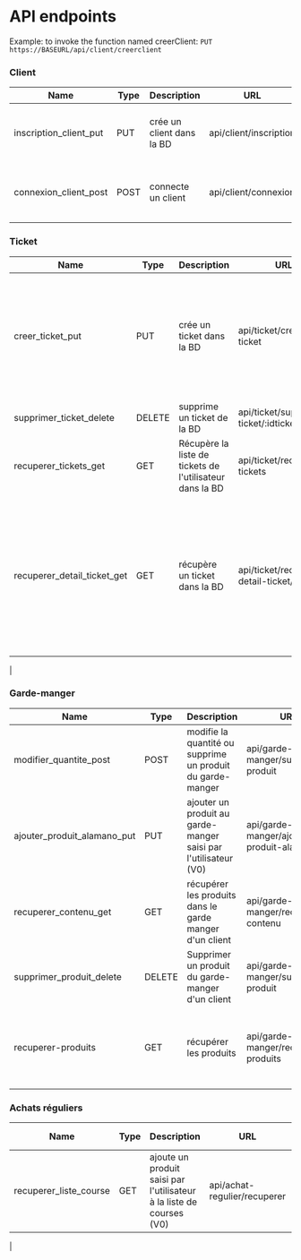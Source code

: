 
# API endpoints

Example: to invoke the function named creerClient: `PUT https://BASEURL/api/client/creerclient`

### Client
| Name              | Type | Description                            | URL             | Body		| Example response                                                                                                                      |
|-------------------|------|----------------------------------------|-----------------|--------------------|-------------------------------------------------------------------------------------------------------------------------------|
| inscription_client_put  | PUT  | crée un client dans la BD                 | api/client/inscription  | {email: '123@hexotique.com', mdp: '123' , nom: 'Jean', prenom: 'Dupont'}               | {email: '123@hexotique.com', nom: 'Jean', prenom: 'Dupont', token: 'abcde'} |
| connexion_client_post  | POST  | connecte un client  | api/client/connexion  | {email: '123@hexotique.com', mdp: '123'} | {email: '123@hexotique.com', nom: 'Jean', prenom: 'Dupont', token: 'abcde'} |

### Ticket
| Name              | Type | Description                            | URL             | Parameters         | Example response                                                                                                                      |
|-------------------|------|----------------------------------------|-----------------|--------------------|-------------------------------------------------------------------------------------------------------------------------------|
| creer_ticket_put  | PUT  | crée un ticket dans la BD                 | api/ticket/creer-ticket  | {donneesMagasin: {idCommerce: '1'}, donneesClient: {idClient: '1'}, donneesTicket: {achats: [{codeBarre: '489814', quantite: '2', prix: '3,5'}, {...}]}}             | {id: '1', date_achat: '12/04/2020', montant: '120', createdAt: '12/04/2020', updatedAt: '12/04/2020'} |
| supprimer_ticket_delete  | DELETE  | supprime un ticket de la BD                 | api/ticket/supprimer-ticket/:idticket  | null   | null |
| recuperer_tickets_get  | GET | Récupère la liste de tickets de l'utilisateur dans la BD                 | api/ticket/recuperer-tickets  | null | {"Tickets": [{idTicket: '1', montant: '10', nomGroupe: 'Auchan', date: '12/04/2020'}, {...}]} |
| recuperer_detail_ticket_get  | GET | récupère un ticket dans la BD  | api/ticket/recuperer-detail-ticket/:idticket  | null    | {groupe: {nom: 'Carrefour'}, commerce: {nom: 'Carrefour Market'}, donneesTicket: {idTicket: '1', montant: '100', date: '12/04/2020', achats: [{nomArticle: 'lait', nomCategorieProduit: 'Produits laitiers', quantite: '2', prix: '1.2'}, {...}]}} |
|

### Garde-manger
| Name              | Type | Description                            | URL             | Parameters         | Example response                                                                                                                      |
|-------------------|------|----------------------------------------|-----------------|--------------------|-------------------------------------------------------------------------------------------------------------------------------|
| modifier_quantite_post  | POST  | modifie la quantité ou supprime un produit du garde-manger | api/garde-manger/supprimer-produit  | idproduit, quantite | {message: Success} |
| ajouter_produit_alamano_put  | PUT  | ajouter un produit au garde-manger saisi par l'utilisateur (V0) | api/garde-manger/ajouter-produit-alamano  | nomproduit, quantite | {message: Success} |
| recuperer_contenu_get  | GET  | récupérer les produits dans le garde manger d'un client | api/garde-manger/recuperer-contenu  | null | {produits : [{nomProduit: "Litre de lait", quantite: 3, categorie: "Produits laitiers"}, {..}]} |
| supprimer_produit_delete  | DELETE  | Supprimer un produit du garde-manger d'un client | api/garde-manger/supprimer-produit  | idproduit | OK |
| recuperer-produits  | GET  | récupérer les produits | api/garde-manger/recuperer-produits  | null | {"Produits": [{"idProduit": "1","nom": "Pates","categorie": {"idCategorie": "1", "nomCategorie": "Feculents"}}]} |


### Achats réguliers
| Name              | Type | Description                            | URL             | Parameters         | Example response                                                                                                                      |
|-------------------|------|----------------------------------------|-----------------|--------------------|-------------------------------------------------------------------------------------------------------------------------------|
| recuperer_liste_course  | GET | ajoute un produit saisi par l'utilisateur à la liste de courses (V0) | api/achat-regulier/recuperer  | null | {ListeCourse: [{nom: 'eau de source}, {...}]} |
| 
